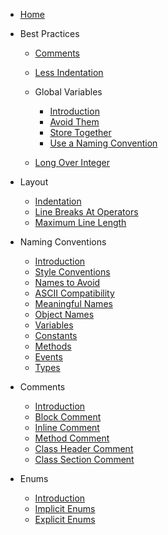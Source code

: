 - [Home](/ "VBA-Standard")

- Best Practices

  - [Comments](BestPractice/Comments.md "VBA Standard - Best Practice - Comments")
  - [Less Indentation](BestPractice/LessIndentation.md "VBA Standard - Best Practice - Less Indentation")

  - Global Variables
  
    - [Introduction](BestPractice/GlobalVariables.md#global-variables "VBA Standard - Best Practice - Global Variables")
    - [Avoid Them](BestPractice/GlobalVariables.md#avoid-them "VBA Standard - Best Practice - Global Variables - Avoid Them")
    - [Store Together](BestPractice/GlobalVariables.md#store-together "VBA Standard - Best Practice - Global Variables - Store Together")
    - [Use a Naming Convention](BestPractice/GlobalVariables.md#Use-a-Naming-Convention "VBA Standard - Best Practice - Global Variables - Use a Naming Convention")

  - [Long Over Integer](BestPractice/Integers.md "VBA Standard - Best Practice - Long Over Integer")

- Layout

  - [Indentation](Layout/Indentation.md "VBA Standard - Layout - Indentation")
  - [Line Breaks At Operators](Layout/LineBreaksAtOperators.md "VBA Standard - Layout - Line Breaks At Operators")
  - [Maximum Line Length](Layout/MaximumLineLength.md "VBA Standard - Layout - Maximum Line Length")

- Naming Conventions

  - [Introduction](Content/NamingConventions.md#Naming-Conventions "VBA Standard - Naming Conventions")
  - [Style Conventions](Content/NamingConventions.md#Style-Conventions "VBA Standard - Naming Conventions - Style Conventions")
  - [Names to Avoid](Content/NamingConventions.md#Names-to-Avoid "VBA Standard - Naming Conventions - Names to Avoid")
  - [ASCII Compatibility](Content/NamingConventions.md#ASCII-Compatibility "VBA Standard - Naming Conventions - ASCII Compatibility")
  - [Meaningful Names](Content/NamingConventions.md#Meaningful-Names "VBA Standard - Naming Conventions - Meaningful Names")
  - [Object Names](Content/NamingConventions.md#Object-Names "VBA Standard - Naming Conventions - Object Names")
  - [Variables](Content/NamingConventions.md#Variables "VBA Standard - Naming Conventions - Variables")
  - [Constants](Content/NamingConventions.md#Constants "VBA Standard - Naming Conventions - Constants")
  - [Methods](Content/NamingConventions.md#Methods "VBA Standard - Naming Conventions - Methods")
  - [Events](Content/NamingConventions.md#Events "VBA Standard - Naming Conventions - Events")
  - [Types](Content/NamingConventions.md#Types "VBA Standard - Naming Conventions - Types")

- Comments
  - [Introduction](Content/Comments.md#Comments "VBA Standard - Comments - Introduction")
  - [Block Comment](Content/Comments.md#Block-Comment "VBA Standard - Comments - Block Comment")
  - [Inline Comment](Content/Comments.md#Inline-Comment "VBA Standard - Comments - Inline Comment")
  - [Method Comment](Content/Comments.md#Method-Comment "VBA Standard - Comments - Method Comment")
  - [Class Header Comment](Content/Comments.md#Class-Header-Comment "VBA Standard - Comments - Class Header Comment")
  - [Class Section Comment](Content/Comments.md#Class-Section-Comment "VBA Standard - Comments - Class Section Comment")

- Enums
  - [Introduction](Content/Enums.md#Enums "VBA Standard - Enums - Introduction")
  - [Implicit Enums](Content/Enums.md#Implicit-Enums "VBA Standard - Enums - Implicit Enums")
  - [Explicit Enums](Content/Enums.md#Explicit-Enums "VBA Standard - Enums - Explicit Enums")
  